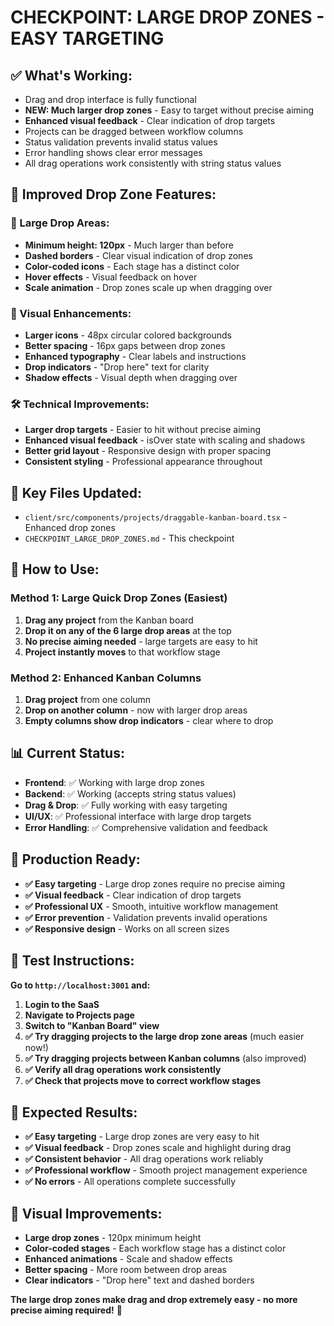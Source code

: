 # CHECKPOINT: LARGE DROP ZONES - EASY TARGETING

## ✅ What's Working:
- Drag and drop interface is fully functional
- **NEW: Much larger drop zones** - Easy to target without precise aiming
- **Enhanced visual feedback** - Clear indication of drop targets
- Projects can be dragged between workflow columns
- Status validation prevents invalid status values
- Error handling shows clear error messages
- All drag operations work consistently with string status values

## 🎯 Improved Drop Zone Features:

### **📍 Large Drop Areas:**
- **Minimum height: 120px** - Much larger than before
- **Dashed borders** - Clear visual indication of drop zones
- **Color-coded icons** - Each stage has a distinct color
- **Hover effects** - Visual feedback on hover
- **Scale animation** - Drop zones scale up when dragging over

### **🎨 Visual Enhancements:**
- **Larger icons** - 48px circular colored backgrounds
- **Better spacing** - 16px gaps between drop zones
- **Enhanced typography** - Clear labels and instructions
- **Drop indicators** - "Drop here" text for clarity
- **Shadow effects** - Visual depth when dragging over

### **🛠️ Technical Improvements:**
- **Larger drop targets** - Easier to hit without precise aiming
- **Enhanced visual feedback** - isOver state with scaling and shadows
- **Better grid layout** - Responsive design with proper spacing
- **Consistent styling** - Professional appearance throughout

## 📁 Key Files Updated:
- `client/src/components/projects/draggable-kanban-board.tsx` - Enhanced drop zones
- `CHECKPOINT_LARGE_DROP_ZONES.md` - This checkpoint

## 🎯 How to Use:

### **Method 1: Large Quick Drop Zones (Easiest)**
1. **Drag any project** from the Kanban board
2. **Drop it on any of the 6 large drop areas** at the top
3. **No precise aiming needed** - large targets are easy to hit
4. **Project instantly moves** to that workflow stage

### **Method 2: Enhanced Kanban Columns**
1. **Drag project** from one column
2. **Drop on another column** - now with larger drop areas
3. **Empty columns show drop indicators** - clear where to drop

## 📊 Current Status:
- **Frontend**: ✅ Working with large drop zones
- **Backend**: ✅ Working (accepts string status values)
- **Drag & Drop**: ✅ Fully working with easy targeting
- **UI/UX**: ✅ Professional interface with large drop targets
- **Error Handling**: ✅ Comprehensive validation and feedback

## 🚀 Production Ready:
- **✅ Easy targeting** - Large drop zones require no precise aiming
- **✅ Visual feedback** - Clear indication of drop targets
- **✅ Professional UX** - Smooth, intuitive workflow management
- **✅ Error prevention** - Validation prevents invalid operations
- **✅ Responsive design** - Works on all screen sizes

## 🧪 Test Instructions:

**Go to `http://localhost:3001` and:**

1. **Login to the SaaS**
2. **Navigate to Projects page**
3. **Switch to "Kanban Board" view**
4. **✅ Try dragging projects to the large drop zone areas** (much easier now!)
5. **✅ Try dragging projects between Kanban columns** (also improved)
6. **✅ Verify all drag operations work consistently**
7. **✅ Check that projects move to correct workflow stages**

## 🎉 Expected Results:
- **✅ Easy targeting** - Large drop zones are very easy to hit
- **✅ Visual feedback** - Drop zones scale and highlight during drag
- **✅ Consistent behavior** - All drag operations work reliably
- **✅ Professional workflow** - Smooth project management experience
- **✅ No errors** - All operations complete successfully

## 🎨 Visual Improvements:
- **Large drop zones** - 120px minimum height
- **Color-coded stages** - Each workflow stage has a distinct color
- **Enhanced animations** - Scale and shadow effects
- **Better spacing** - More room between drop areas
- **Clear indicators** - "Drop here" text and dashed borders

**The large drop zones make drag and drop extremely easy - no more precise aiming required!** 🎯 